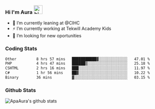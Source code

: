 ### Hi I'm Aura <img src="https://user-images.githubusercontent.com/1303154/88677602-1635ba80-d120-11ea-84d8-d263ba5fc3c0.gif" width="28px" alt="hi">

- 🔭 I’m currently leaning at @CIHC
- ⚡ I’m currently working at Tekwill Academy Kids
- 🤔 I’m looking for new oportunities


### Coding Stats

<!--START_SECTION:waka-->

```txt
Other         8 hrs 57 mins   ███████████▓░░░░░░░░░░░░░   47.01 %
PHP           4 hrs 47 mins   ██████▒░░░░░░░░░░░░░░░░░░   25.18 %
CSHTML        2 hrs 16 mins   ███░░░░░░░░░░░░░░░░░░░░░░   11.97 %
C#            1 hr 56 mins    ██▓░░░░░░░░░░░░░░░░░░░░░░   10.22 %
Binary        36 mins         ▓░░░░░░░░░░░░░░░░░░░░░░░░   03.15 %
```

<!--END_SECTION:waka-->

### Github Stats

![ApaAura's github stats](https://github-readme-stats.vercel.app/api?username=ApaAura&count_private=true&theme=tokyonight&hide=contribs,prs)
